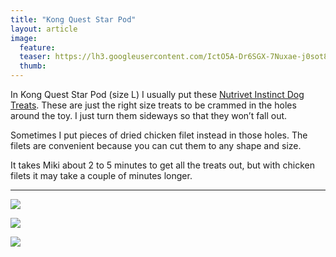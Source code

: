 ```yaml
---
title: "Kong Quest Star Pod"
layout: article
image:
  feature:
  teaser: https://lh3.googleusercontent.com/IctO5A-Dr6SGX-7Nuxae-j0sot83GrjF7Ego2-7C1g0=w245
  thumb:
---
```


In Kong Quest Star Pod (size L) I usually put these [Nutrivet Instinct Dog Treats](http://www.zooplus.fi/esearch.htm#q=dog%20treat). These are just the right size treats to be crammed in the holes around the toy. I just turn them sideways so that they won’t fall out.

Sometimes I put pieces of dried chicken filet instead in those holes. The filets are convenient because you can cut them to any shape and size.

It takes Miki about 2 to 5 minutes to get all the treats out, but with chicken filets it may take a couple of minutes longer.

---

[![](https://lh3.googleusercontent.com/io8Mbgk1-tOhdlHQ0UiIVxBqb7fh8_mbkxVsXNEL5hE=w800)](https://lh3.googleusercontent.com/io8Mbgk1-tOhdlHQ0UiIVxBqb7fh8_mbkxVsXNEL5hE=s0)

[![](https://lh3.googleusercontent.com/vvLlVhLe-pqU9878saZo0ruzKcEiic_MiYDb79rmusg=w800)](https://lh3.googleusercontent.com/vvLlVhLe-pqU9878saZo0ruzKcEiic_MiYDb79rmusg=s0)

[![](https://lh3.googleusercontent.com/bEG31Ym7OFEak-bAmay1NEd3p5dUtRLSGenBWRWN2Rs=w800)](https://lh3.googleusercontent.com/bEG31Ym7OFEak-bAmay1NEd3p5dUtRLSGenBWRWN2Rs=s0)
